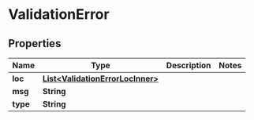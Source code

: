 # ValidationError

## Properties

| Name     | Type                                                                  | Description | Notes |
| -------- | --------------------------------------------------------------------- | ----------- | ----- |
| **loc**  | [**List&lt;ValidationErrorLocInner&gt;**](ValidationErrorLocInner.md) |             |       |
| **msg**  | **String**                                                            |             |       |
| **type** | **String**                                                            |             |       |
